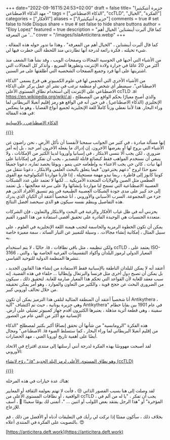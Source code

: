 +++
date="2022-09-16T15:24:53+02:00"
draft = false
title= "جزيرة أنتيكيثيرا - مهد الذكاء الاصطناعي"
tags = ["الذكاء الاصطناعي", "ccTLD", "الفكرة" ,"الخيال"]
categories = ["الأفكار"]
aliases = ["/جزيرة أنتيكيثيرا"]
comments = true # set false to hide Disqus
share = true # set false to hide share buttons
author = "Eloy Lopez"
featured = true
description = "كما قال ألبرت أينشتاين' الخيال أهم من المعرفة '..."
cover = "/images/IslaAnticitera.webp"
+++

كما قال ألبرت أينشتاين ، "الخيال أهم من المعرفة" ، وهذا ما تدور حوله هذه المقالة ، شيء تخيلته ، فكرة رائعة لدرجة أنها تطاردني منذ اللحظة التي خطرت فيها لي.

من الأشياء التي أحبها في الحوسبة المجالات وصفحات الويب ، وقد نشأ هذا الشغف منذ أكثر من 20 عامًا في حرارة ولادة الإنترنت وتطورها السريع ، وأتذكر كل المجالات التي اشتريتها على أنها فرد وجميع الصفحات الشخصية التي أطلقتها على مر السنين.

من الأشياء الأخرى التي أتحمس لها في علوم الكمبيوتر هي فرع يسمى "الذكاء الاصطناعي". سيضطر أي شخص أو منظمة ترغب في نشر أي عمل يركز على الذكاء الاصطناعي على الإنترنت إلى استخدام نطاق المستوى الأعلى ccTLD .ai https://en.wikipedia.org/wiki/.ai ، والذي أصبح معيارًا بحكم الواقع من المصطلح الإنجليزي (الذكاء الاصطناعي) ، في حين أنه في الواقع هو رمز إقليم أنغيلا البريطاني لما وراء البحار. هذا لأننا نعطي وزناً كاملاً للغة الإنجليزية لجميع أنواع القضايا ، وهو ما ينعكس في هذه المقالة:

[الذكاء الاصطناعي ، بالإسبانية](https://www.abc.es/opinion/abci-inteligencia-artificial-espanol-201903272343_noticia.html)

[{{<amp-img width = "1248" height = "698" layout = "responsive" src = "images/QuijoteIA.webp" alt = "الذكاء الاصطناعي ، بالإسبانية">}}](https://www.abc.es/opinion/abci-inteligencia-artificial-espanol-201903272343_noticia.html)

إنها مسألة مبادرة ، في كثير من الجوانب سمحنا لأنفسنا أن نأكل الأرض ، نحن راضون عن الأشياء التي يروج لها أو يفرضها الآخرون. إن إدراك ما يفعله الآخرون أمر جيد ، بل إنه أمر ضروري ، لكن يجب ألا ننسى الابتكار ، في إسبانيا وأوروبا لدينا الكثير من الإمكانات ، ولا ينبغي أن نستخدم المواهب فقط كبضائع قابلة للتصدير ، يجب أن نفكر في إمكاناتنا على أنها نبات ، كائن حي يجب الاعتناء به وإطعامه حتى ينمو ، ويومًا يحصد ثماره. دعونا جميعًا نضع حدًا لروح "دعهم يخترعون" فيما يتعلق بالبحث العلمي والابتكار ، دعونا ننتقل من كوننا كابوز إلى قاطرة ، ربما تبدو مهمة مستحيلة ، إذا قارنا مواردنا التكنولوجية مع القوى العظمى مثل الصين والولايات المتحدة الأمريكية ... لكنها لا تعتمد على عدد الشبكات العصبية الاصطناعية التي تسمح لنا مواردنا بإنشائها ولا على سرعة معالجتها ، بل تعتمد إلى حد كبير على مدى جودة الشبكات العصبية الطبيعية في يتم تنسيق الأفراد الذين هم جزء من المجموعة. السرب الأسباني والأوروبي ، أنا شخصياً أعتقد أن الكيان الذي يدرك هذه التفاصيل وينظم نفسه سيكون هو الذي سيحصد أفضل النتائج.

يحزنني أنه في ظل غياب الأفكار والرغبة في البحث والابتكار والتعاون ، فإن الشركات متعددة الجنسيات هي الوحيدة القادرة على تحقيق أقصى استفادة من هذا المورد القيم.

يمكن أن تكون الخطوة الرمزية والحاسمة لتجنب هيمنة اللغة الإنجليزية في العلوم ، على سبيل المثال ، إمكانية إنشاء مجالات. ، وسيلة للتمييز عن التيار السائد ، سمة مميزة خاصة به.

حاليًا ، لا يتم استخدام .ia ، ولكن تنظيمه ، مثل باقي نطاقات ccTLD ، يعتمد على ISO-3166 ، المعيار الدولي لرموز البلدان وأكواد التقسيمات الفرعية الخاصة بها ، والتي تنشرها المنظمة الدولية للتوحيد القياسي.

أعتقد أنه لا يمكن للبلدان الناطقة بالإسبانية فقط الاستفادة من إنشاء هذا القانون الجديد ، بل يمكن أن تصبح دول أخرى مثل فرنسا والبرتغال وإيطاليا ... حلفاء في هذه القضية.
إنه سبب معقد للغاية لأن القواعد التي تحكم هذا المعيار صارمة للغاية. لتحقيق ذلك ، سيكون من الضروري البحث عن حجج قوية ، والكثير من التعاون والموارد ، وهو أمر يمكن تحقيقه من خلال تحالف أوروبي كبير.

أنا شخصياً أعتقد أن المنطقة المثالية لتلقي هذا الترميز يمكن أن تكون Antikythera ، وهي جزيرة يونانية ، حيث تم اكتشاف "آلية Antikythera" في عام 1901 بين بقايا حطام سفينة ، وهي قطعة أثرية مذهلة ، يعتبرها الكثيرون أقدم جهاز كمبيوتر تمثيلي على أرض. الإنسانية مع أكثر من ألفي عام من العصور 

هذه الفكرة "الرومانسية" من شأنها أن تحقق إنصافًا أكبر بكثير لمصطلح "الذكاء الاصطناعي" ومجال .ia من إقليم أنغيلا البريطاني لما وراء البحار ، كما ستسلط الضوء أيضًا على أهمية تاريخ أوروبا الغني ، مهد الحضارات.

لقد أصبحت مهووسًا بهذه الفكرة لدرجة أنني أرسلتها إلى منتدى اقتراح في الاتحاد الأوروبي:

[روّج لإنشاء ".ia" وهو نطاق المستوى الأعلى لرمز البلد الجديد (ccTLD)](https://futureu.europa.eu/processes/Digital/f/15/proposals/27592?locale=es)

[{{<amp-img width = "480" height = "480" layout = "responsive" src = "images/AntikytheraMecanism.webp" alt = "آلية Antikythera">}}](https://futureu.europa.eu/processes/Digital/f/15/proposals/27592?locale=es)

هناك عدة خيارات في هذه المرحلة:

لقد وصلت إلى هنا بسبب القصور الذاتي 😒 ، فأنت لا تهتم بعولمة الثقافة أو المعايير الواقعية ، أو نطاقات المستوى الأعلى من ccTLD ، يجب أن تفكر ، "يا له من ألم في المؤخرة" أو "هذا الرجل يفتقد بعض اللولب أو اثنين ... "، أتمنى لك يومًا سعيدًا 🫡 ، آسف للإزعاج.

بخلاف ذلك ، سأكون ممتنًا إذا تركت لي رأيك في التعليقات أدناه أو الأفضل من ذلك ، قم بالتصويت على الفكرة في المنتدى أعلاه. 😍

[https://anticitera.deft.work](https://anticitera.deft.work)